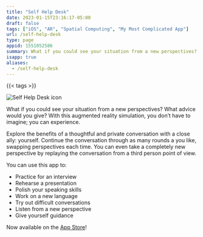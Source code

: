 ```yaml
---
title: "Self Help Desk"
date: 2023-01-15T23:16:17-05:00
draft: false
tags: ["iOS", "AR", "Spatial Computing", "My Most Complicated App"]
url: /self-help-desk
type: page
appid: 1551052586
summary: What if you could see your situation from a new perspectives? What advice would you give? With this augmented reality simulation, you don’t have to imagine; you can experience. Explore the benefits of a thoughtful and private conversation…
isapp: true
aliases:
  - /self-help-desk
---
```


{{< tags >}}

![Self Help Desk icon](/images/self-help-desk-icon.png)

What if you could see your situation from a new perspectives? What advice would you give? With this augmented reality simulation, you don’t have to imagine; you can experience.

Explore the benefits of a thoughtful and private conversation with a close ally: yourself. Continue the conversation through as many rounds a you like, swapping perspectives each time. You can even take a completely new perspective by replaying the conversation from a third person point of view.

You can use this app to:

- Practice for an interview
- Rehearse a presentation
- Polish your speaking skills
- Work on a new language
- Try out difficult conversations
- Listen from a new perspective
- Give yourself guidance

Now available on the [App Store](https://apps.apple.com/us/app/self-help-desk/id1551052586)!
